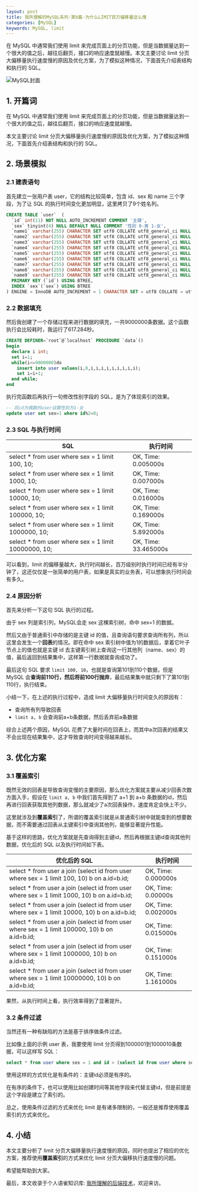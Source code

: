 ```yaml
---
layout: post
title: 我所理解的MySQL系列·第b篇·为什么LIMIT百万偏移量这么慢
categories: [MySQL]
keywords: MySQL, limit
---
```




在 MySQL 中通常我们使用 limit 来完成页面上的分页功能，但是当数据量达到一个很大的值之后，越往后翻页，接口的响应速度就越慢。本文主要讨论 limit 分页大偏移量执行速度慢的原因及优化方案，为了模拟这种情况，下面首先介绍表结构和执行的 SQL。



![MySQL封面](https://cdn.jsdelivr.net/gh/Planeswalker23/image-storage@master/mysql/a/MySQL封面.4tcykd7jjyi0.jpg)



## 1. 开篇词

在 MySQL 中通常我们使用 limit 来完成页面上的分页功能，但是当数据量达到一个很大的值之后，越往后翻页，接口的响应速度就越慢。

本文主要讨论 limit 分页大偏移量执行速度慢的原因及优化方案，为了模拟这种情况，下面首先介绍表结构和执行的 SQL。




## 2. 场景模拟


### 2.1 建表语句


首先建立一张用户表 user，它的结构比较简单，包含 id、sex 和 name 三个字段，为了让 SQL 的执行时间变化更加明显，这里拷贝了9个姓名列。


```sql
CREATE TABLE `user`  (
  `id` int(11) NOT NULL AUTO_INCREMENT COMMENT '主键',
  `sex` tinyint(4) NULL DEFAULT NULL COMMENT '性别 0-男 1-女',
  `name1` varchar(255) CHARACTER SET utf8 COLLATE utf8_general_ci NULL DEFAULT NULL COMMENT '姓名',
  `name2` varchar(255) CHARACTER SET utf8 COLLATE utf8_general_ci NULL DEFAULT NULL COMMENT '姓名',
  `name3` varchar(255) CHARACTER SET utf8 COLLATE utf8_general_ci NULL DEFAULT NULL COMMENT '姓名',
  `name4` varchar(255) CHARACTER SET utf8 COLLATE utf8_general_ci NULL DEFAULT NULL COMMENT '姓名',
  `name5` varchar(255) CHARACTER SET utf8 COLLATE utf8_general_ci NULL DEFAULT NULL COMMENT '姓名',
  `name6` varchar(255) CHARACTER SET utf8 COLLATE utf8_general_ci NULL DEFAULT NULL COMMENT '姓名',
  `name7` varchar(255) CHARACTER SET utf8 COLLATE utf8_general_ci NULL DEFAULT NULL COMMENT '姓名',
  `name8` varchar(255) CHARACTER SET utf8 COLLATE utf8_general_ci NULL DEFAULT NULL COMMENT '姓名',
  `name9` varchar(255) CHARACTER SET utf8 COLLATE utf8_general_ci NULL DEFAULT NULL COMMENT '姓名',
  PRIMARY KEY (`id`) USING BTREE,
  INDEX `sex`(`sex`) USING BTREE
) ENGINE = InnoDB AUTO_INCREMENT = 1 CHARACTER SET = utf8 COLLATE = utf8_general_ci ROW_FORMAT = Dynamic;
```



### 2.2 数据填充

然后我创建了一个存储过程来进行数据的填充，一共9000000条数据。这个函数执行会比较耗时，我运行了617.284秒。

```sql
CREATE DEFINER=`root`@`localhost` PROCEDURE `data`()
begin 
  declare i int; 
  set i=1; 
  while(i<=9000000)do 
    insert into user values(i,0,i,i,i,i,i,i,i,i,i);
    set i=i+1; 
  end while;
end
```

执行完函数后再执行一句修改性别字段的 SQL，是为了体现索引的效果。

```sql
-- 将id为偶数的user设置性别为1-女
update user set sex=1 where id%2=0;
```



### 2.3 SQL 与执行时间

| SQL | 执行时间 |
| --- | --- |
| select * from user where sex = 1 limit 100, 10; | OK, Time: 0.005000s |
| select * from user where sex = 1 limit 1000, 10; | OK, Time: 0.007000s |
| select * from user where sex = 1 limit 10000, 10; | OK, Time: 0.016000s |
| select * from user where sex = 1 limit 100000, 10; | OK, Time: 0.169000s |
| select * from user where sex = 1 limit 1000000, 10; | OK, Time: 5.892000s |
| select * from user where sex = 1 limit 10000000, 10; | OK, Time: 33.465000s |

可以看到，limit 的偏移量越大，执行时间越长，百万级别时执行时间已经有半分钟了，这还仅仅是一张简单的用户表，如果是真实的业务表，可以想象执行时间会有多久。



### 2.4 原因分析

首先来分析一下这句 SQL 执行的过程。

由于 sex 列是索引列，MySQL会走 sex 这棵索引树，命中 sex=1 的数据。


然后又由于普通索引中存储的是主键 id 的值，且查询语句要求查询所有列，所以这里会发生一个**回表**的情况。即在命中 sex 索引树中值为1的数据后，拿着它叶子节点上的值也就是主键 id 去主键索引树上查询这一行其他列（name、sex）的值，最后返回到结果集中，这样第一行数据就查询成功了。


最后这句 SQL 要求 `limit 100, 10`，也就是查询第101到110个数据，但是 MySQL 会**查询前110行，然后将前100行抛弃**，最后结果集中就只剩下了第101到110行，执行结束。


小结一下，在上述的执行过程中，造成 limit 大偏移量执行时间变久的原因有：


- 查询所有列导致回表
- `limit a, b` 会查询前a+b条数据，然后丢弃前a条数据

综合上述两个原因，MySQL 花费了大量时间在回表上，而其中a次回表的结果又不会出现在结果集中，这才导致查询时间变得越来越长。




## 3. 优化方案


### 3.1 覆盖索引


既然无效的回表是导致查询变慢的主要原因，那么优化方案就主要从减少回表次数方面入手，假设在 `limit a, b` 中我们首先得到了 a+1 到 a+b 条数据的id，然后再进行回表获取其他列数据，那么就减少了a次回表操作，速度肯定会快上不少。


这里就涉及到**覆盖索引**了，所谓的覆盖索引就是从普通索引树中就能查到的想要数据，而不需要通过回表从主键索引中查询其他列，能够显著提升性能。


基于这样的思路，优化方案就是先查询得到主键id，然后再根据主键id查询其他列数据，优化后的 SQL 以及执行时间如下表。

| 优化后的 SQL | 执行时间 |
| --- | --- |
| select * from user a join (select id from user where sex = 1 limit 100, 10) b on a.id=b.id; | OK, Time: 0.000000s |
| select * from user a join (select id from user where sex = 1 limit 1000, 10) b on a.id=b.id; | OK, Time: 0.00000s |
| select * from user a join (select id from user where sex = 1 limit 10000, 10) b on a.id=b.id; | OK, Time: 0.002000s |
| select * from user a join (select id from user where sex = 1 limit 100000, 10) b on a.id=b.id; | OK, Time: 0.015000s |
| select * from user a join (select id from user where sex = 1 limit 1000000, 10) b on a.id=b.id; | OK, Time: 0.151000s |
| select * from user a join (select id from user where sex = 1 limit 10000000, 10) b on a.id=b.id; | OK, Time: 1.161000s |

果然，从执行时间上看，执行效率得到了显著提升。



### 3.2 条件过滤


当然还有一种有缺陷的方法是基于排序做条件过滤。


比如像上面的示例 user 表，我要使用 limit 分页得到1000001到1000010条数据，可以这样写 SQL：


```sql
select * from user where sex = 1 and id > (select id from user where sex = 1 limit 1000000, 1) limit 10;
```

使用这样的方式优化是有条件的：主键id必须是有序的。

在有序的条件下，也可以使用比如创建时间等其他字段来代替主键id，但是前提是这个字段是建立了索引的。


总之，使用条件过滤的方式来优化 limit 是有诸多限制的，一般还是推荐使用覆盖索引的方式来优化。



## 4. 小结


本文主要分析了 limit 分页大偏移量执行速度慢的原因，同时也提出了相应的优化方案，推荐使用**覆盖索引**的方式来优化 limit 分页大偏移执行速度慢的问题。


希望能帮助到大家。


最后，本文收录于个人语雀知识库: [我所理解的后端技术](https://www.yuque.com/planeswalker/bankend)，欢迎来访。

